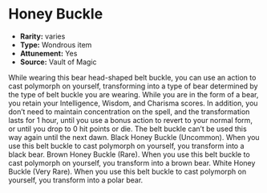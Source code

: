 
# Honey Buckle

* **Rarity:** varies
* **Type:** Wondrous item
* **Attunement:** Yes
* **Source:** Vault of Magic


While wearing this bear head-shaped belt buckle, you can use an action to cast polymorph on yourself, transforming into a type of bear determined by the type of belt buckle you are wearing. While you are in the form of a bear, you retain your Intelligence, Wisdom, and Charisma scores. In addition, you don’t need to maintain concentration on the spell, and the transformation lasts for 1 hour, until you use a bonus action to revert to your normal form, or until you drop to 0 hit points or die. The belt buckle can’t be used this way again until the next dawn. Black Honey Buckle (Uncommon). When you use this belt buckle to cast polymorph on yourself, you transform into a black bear. Brown Honey Buckle (Rare). When you use this belt buckle to cast polymorph on yourself, you transform into a brown bear. White Honey Buckle (Very Rare). When you use this belt buckle to cast polymorph on yourself, you transform into a polar bear.
